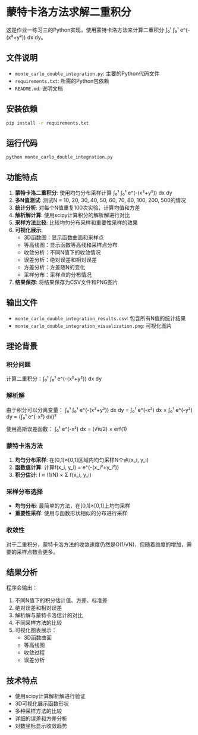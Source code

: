 # 蒙特卡洛方法求解二重积分

这是作业一练习三的Python实现，使用蒙特卡洛方法来计算二重积分 ∫₀¹ ∫₀¹ e^(-(x²+y²)) dx dy。

## 文件说明

- `monte_carlo_double_integration.py`: 主要的Python代码文件
- `requirements.txt`: 所需的Python包依赖
- `README.md`: 说明文档

## 安装依赖

```bash
pip install -r requirements.txt
```

## 运行代码

```bash
python monte_carlo_double_integration.py
```

## 功能特点

1. **蒙特卡洛二重积分**: 使用均匀分布采样计算 ∫₀¹ ∫₀¹ e^(-(x²+y²)) dx dy
2. **多N值测试**: 测试N = 10, 20, 30, 40, 50, 60, 70, 80, 100, 200, 500的情况
3. **统计分析**: 对每个N值重复100次实验，计算均值和方差
4. **解析解计算**: 使用scipy计算积分的解析解进行对比
5. **采样方法比较**: 比较均匀分布采样和重要性采样的效果
6. **可视化展示**: 
   - 3D函数图：显示函数曲面和采样点
   - 等高线图：显示函数等高线和采样点分布
   - 收敛分析：不同N值下的收敛情况
   - 误差分析：绝对误差和相对误差
   - 方差分析：方差随N的变化
   - 采样分布：采样点的分布情况
7. **结果保存**: 将结果保存为CSV文件和PNG图片

## 输出文件

- `monte_carlo_double_integration_results.csv`: 包含所有N值的统计结果
- `monte_carlo_double_integration_visualization.png`: 可视化图片

## 理论背景

### 积分问题
计算二重积分：∫₀¹ ∫₀¹ e^(-(x²+y²)) dx dy

### 解析解
由于积分可以分离变量：
∫₀¹ ∫₀¹ e^(-(x²+y²)) dx dy = ∫₀¹ e^(-x²) dx × ∫₀¹ e^(-y²) dy = (∫₀¹ e^(-x²) dx)²

使用高斯误差函数：
∫₀¹ e^(-x²) dx = (√π/2) × erf(1)

### 蒙特卡洛方法
1. **均匀分布采样**: 在[0,1]×[0,1]区域内均匀采样N个点(x_i, y_i)
2. **函数值计算**: 计算f(x_i, y_i) = e^(-(x_i²+y_i²))
3. **积分估计**: I ≈ (1/N) × Σ f(x_i, y_i)

### 采样分布选择
- **均匀分布**: 最简单的方法，在[0,1]×[0,1]上均匀采样
- **重要性采样**: 使用与函数形状相似的分布进行采样

### 收敛性
对于二重积分，蒙特卡洛方法的收敛速度仍然是O(1/√N)，但随着维度的增加，需要的采样点数会更多。

## 结果分析

程序会输出：
1. 不同N值下的积分估计值、方差、标准差
2. 绝对误差和相对误差
3. 解析解与蒙特卡洛估计的对比
4. 不同采样方法的比较
5. 可视化图表展示：
   - 3D函数曲面
   - 等高线图
   - 收敛过程
   - 误差分析

## 技术特点

- 使用scipy计算解析解进行验证
- 3D可视化展示函数形状
- 多种采样方法的比较
- 详细的误差和方差分析
- 对数坐标显示收敛趋势

